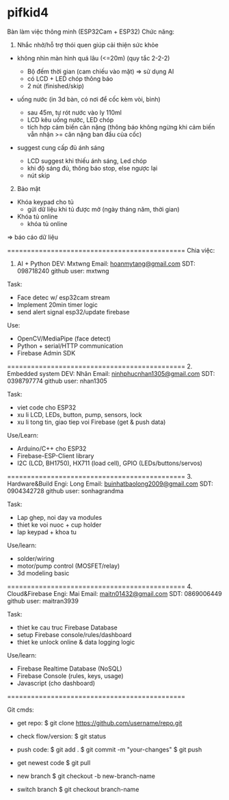 # pifkid4

Bàn làm việc thông minh (ESP32Cam + ESP32)
Chức năng:
1. Nhắc nhở/hỗ trợ thói quen giúp cải thiện sức khỏe
- không nhìn màn hình quá lâu (<=20m) (quy tắc 2-2-2)
	+ Bộ đếm thời gian (cam chiếu vào mặt)
		=> sử dụng AI
	+ có LCD + LED chóp thông báo
	+ 2 nút (finished/skip)
	
- uống nước (in 3d bàn, có nơi để cốc kèm vòi, bình)
	+ sau 45m, tự rót nước vào ly 110ml
	+ LCD kêu uống nước, LED chóp
	+ tích hợp cảm biến cân nặng (thông báo không ngừng khi cảm biến vẫn nhận >= cân nặng ban đầu của cốc)

- suggest cung cấp đủ ánh sáng
	+ LCD suggest khi thiếu ánh sáng, Led chóp
	+ khi độ sáng đủ, thông báo stop, else ngược lại
	+ nút skip	
	
2. Bảo mật
- Khóa keypad cho tủ
	+ gửi dữ liệu khi tủ được mở (ngày tháng năm, thời gian)
- Khóa tủ online
	+ khóa tủ online

=> báo cáo dữ liệu

=============================================
Chia việc:

1. AI + Python DEV: Mxtwng 
Email: hoanmytang@gmail.com
SDT: 098718240
github user: mxtwng

Task:
- Face detec w/ esp32cam stream
- Implement 20min timer logic
- send alert signal esp32/update firebase

Use:
- OpenCV/MediaPipe (face detect)
- Python + serial/HTTP communication
- Firebase Admin SDK

=============================================
2. Embedded system DEV: Nhân
Email: ninhphucnhan1305@gmail.com
SDT: 0398797774
github user: nhan1305

Task:
- viet code cho ESP32
- xu li LCD, LEDs, button, pump, sensors, lock
- xu li tong tin, giao tiep voi Firebase (get & push data)

Use/Learn:
- Arduino/C++ cho ESP32
- Firebase-ESP-Client library
- I2C (LCD, BH1750), HX711 (load cell), GPIO (LEDs/buttons/servos)

=============================================
3. Hardware&Build Engi: Long
Email: buinhatbaolong2009@gmail.com
SDT: 0904342728
github user: sonhagrandma

Task:
- Lap ghep, noi day va modules
- thiet ke voi nuoc + cup holder
- lap keypad + khoa tu

Use/learn:
- solder/wiring
- motor/pump control (MOSFET/relay)
- 3d modeling basic

=============================================
4. Cloud&Firebase Engi: Mai
Email: maitn01432@gmail.com
SDT: 0869006449
github user: maitran3939

Task:
- thiet ke cau truc Firebase Database
- setup Firebase console/rules/dashboard
- thiet ke unlock online & data logging logic

Use/learn:
- Firebase Realtime Database (NoSQL)
- Firebase Console (rules, keys, usage)
- Javascript (cho dashboard)

=============================================

Git cmds:
- get repo: 
$ git clone https://github.com/username/repo.git

- check flow/version:
$ git status

- push code:
$ git add .
$ git commit -m "your-changes"
$ git push

- get newest code
$ git pull

- new branch
$ git checkout -b new-branch-name

- switch branch
$ git checkout branch-name